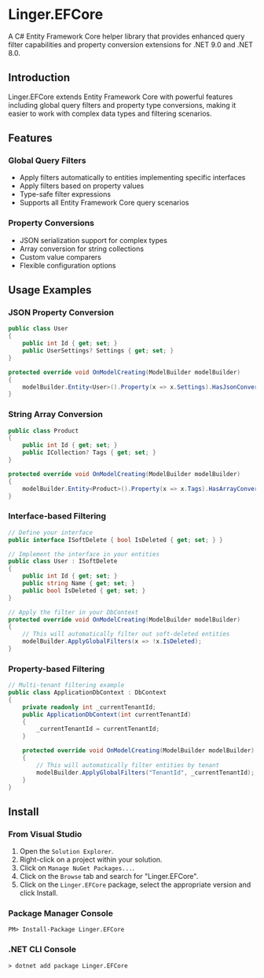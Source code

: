 ﻿# Linger.EFCore

A C# Entity Framework Core helper library that provides enhanced query filter capabilities and property conversion extensions for .NET 9.0 and .NET 8.0.

## Introduction

Linger.EFCore extends Entity Framework Core with powerful features including global query filters and property type conversions, making it easier to work with complex data types and filtering scenarios.

## Features

### Global Query Filters
- Apply filters automatically to entities implementing specific interfaces
- Apply filters based on property values
- Type-safe filter expressions
- Supports all Entity Framework Core query scenarios

### Property Conversions
- JSON serialization support for complex types
- Array conversion for string collections
- Custom value comparers
- Flexible configuration options

## Usage Examples

### JSON Property Conversion

```csharp
public class User
{ 
    public int Id { get; set; }
    public UserSettings? Settings { get; set; }
}

protected override void OnModelCreating(ModelBuilder modelBuilder) 
{ 
    modelBuilder.Entity<User>().Property(x => x.Settings).HasJsonConversion(); 
}
```

### String Array Conversion
```csharp
public class Product 
{ 
    public int Id { get; set; }
    public ICollection? Tags { get; set; }
}

protected override void OnModelCreating(ModelBuilder modelBuilder) 
{
    modelBuilder.Entity<Product>().Property(x => x.Tags).HasArrayConversion(separator: ","); 
}
```

### Interface-based Filtering


```csharp
// Define your interface 
public interface ISoftDelete { bool IsDeleted { get; set; } }

// Implement the interface in your entities 
public class User : ISoftDelete 
{
    public int Id { get; set; }
    public string Name { get; set; }
    public bool IsDeleted { get; set; } 
}

// Apply the filter in your DbContext 
protected override void OnModelCreating(ModelBuilder modelBuilder) 
{ 
    // This will automatically filter out soft-deleted entities 
    modelBuilder.ApplyGlobalFilters(x => !x.IsDeleted); 
}
```


### Property-based Filtering

```csharp
// Multi-tenant filtering example 
public class ApplicationDbContext : DbContext 
{
    private readonly int _currentTenantId;
    public ApplicationDbContext(int currentTenantId)
    {
        _currentTenantId = currentTenantId;
    }

    protected override void OnModelCreating(ModelBuilder modelBuilder)
    {
        // This will automatically filter entities by tenant
        modelBuilder.ApplyGlobalFilters("TenantId", _currentTenantId);
    }
}
```

## Install

### From Visual Studio

1. Open the `Solution Explorer`.
2. Right-click on a project within your solution.
3. Click on `Manage NuGet Packages...`.
4. Click on the `Browse` tab and search for "Linger.EFCore".
5. Click on the `Linger.EFCore` package, select the appropriate version and click Install.

### Package Manager Console

```
PM> Install-Package Linger.EFCore
```

### .NET CLI Console

```
> dotnet add package Linger.EFCore
```

